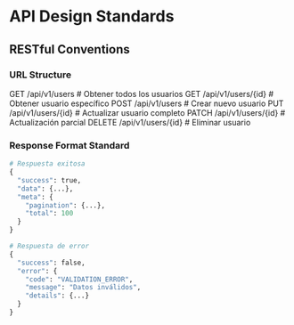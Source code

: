 # API Design Standards

## RESTful Conventions

### URL Structure
GET /api/v1/users          # Obtener todos los usuarios
GET /api/v1/users/{id}     # Obtener usuario específico
POST /api/v1/users         # Crear nuevo usuario
PUT /api/v1/users/{id}     # Actualizar usuario completo
PATCH /api/v1/users/{id}   # Actualización parcial
DELETE /api/v1/users/{id}  # Eliminar usuario

### Response Format Standard
```python
# Respuesta exitosa
{
  "success": true,
  "data": {...},
  "meta": {
    "pagination": {...},
    "total": 100
  }
}

# Respuesta de error
{
  "success": false,
  "error": {
    "code": "VALIDATION_ERROR",
    "message": "Datos inválidos",
    "details": {...}
  }
}